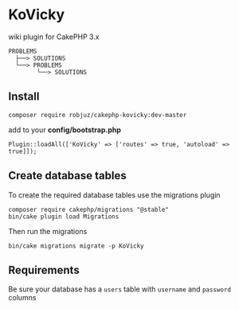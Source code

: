 # KoVicky
wiki plugin for CakePHP 3.x
````
PROBLEMS
  ├──> SOLUTIONS
  └──> PROBLEMS
        └──> SOLUTIONS
````
## Install

    composer require robjuz/cakephp-kovicky:dev-master

add to your __config/bootstrap.php__

    Plugin::loadAll(['KoVicky' => ['routes' => true, 'autoload' => true]]);

## Create database tables

To create the required database tables use the migrations plugin

    composer require cakephp/migrations "@stable"
    bin/cake plugin load Migrations

Then run the migrations

    bin/cake migrations migrate -p KoVicky
    
## Requirements

Be sure your database has a ```` users ```` table with ```` username ```` and ```` password ```` columns
